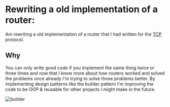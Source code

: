 # Rewriting a old implementation  of a router:

Am rewriting a old implementation of a router that I had written for the [TCP](https://nl.wikipedia.org/wiki/Transmission_Control_Protocol)  protocol. 

## Why 

You can only write good code if you implement the same thing twice or three times and now that I know more about how routers worked and solved the problems once already I'm trying to solve those problems better. By implementing design patterns like the builder pattern I'm improving the code to be OOP & reusable for other projects I might make in the future.

![builder](https://refactoring.guru/images/patterns/content/builder/builder-en.png?id=617612423ea3752477dc90929115b3ee) 

